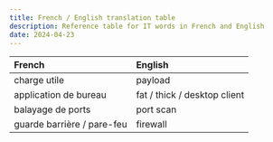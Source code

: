 ```yaml
---
title: French / English translation table
description: Reference table for IT words in French and English
date: 2024-04-23
---
```



| French                     | English                      |
| :------------------------- | :--------------------------- |
| charge utile               | payload                      |
| application de bureau      | fat / thick / desktop client |
| balayage de ports          | port scan                    |
| guarde barrière / pare-feu | firewall                     |
